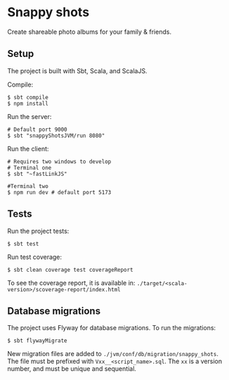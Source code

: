 # Snappy shots

Create shareable photo albums for your family & friends.

## Setup

The project is built with Sbt, Scala, and ScalaJS.

Compile:
```
$ sbt compile
$ npm install
```

Run the server:
```
# Default port 9000
$ sbt "snappyShotsJVM/run 8080"
```

Run the client:
```
# Requires two windows to develop
# Terminal one
$ sbt "~fastLinkJS"

#Terminal two
$ npm run dev # default port 5173
```

## Tests

Run the project tests:
```
$ sbt test
```

Run test coverage:
```
$ sbt clean coverage test coverageReport
```

To see the coverage report, it is available in:
`./target/<scala-version>/scoverage-report/index.html`

## Database migrations

The project uses Flyway for database migrations. To run the migrations:
```
$ sbt flywayMigrate
```

New migration files are added to `./jvm/conf/db/migration/snappy_shots`. The file must be prefixed with `Vxx__<script_name>.sql`. The `xx` is a version number, and must be unique and sequential.
